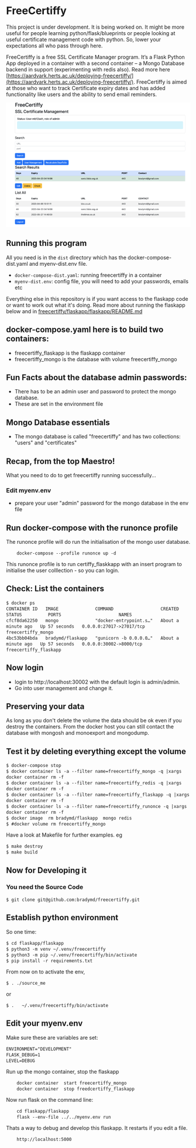 # FreeCertiffy
This project is under development. It is being worked on. It might be more useful for people learning python/flask/blueprints or people looking at useful certificate management code with python. So, lower your expectations all who pass through here.

FreeCertiffy is a free SSL Certificate Manager program. It’s a Flask Python App deployed in a container with a second container – a Mongo Database backend in support (experimenting with redis also). Read more here [https://aardvark.herts.ac.uk/deploying-freecertiffy/](https://aardvark.herts.ac.uk/deploying-freecertiffy/). FreeCertiffy is aimed at those who want to track Certificate expiry dates and has added functionality like users and the ability to send email reminders.

![Screenshot of FreeCertiffy in use listing my certificates](./img/freecertiffy-screenshot.png)

## Running this program
All you need is in the `dist` directory which has the docker-compose-dist.yaml and myenv-dist.env file.
* `docker-compose-dist.yaml`: running freecertiffy in a container
* `myenv-dist.env`: config file, you will need to add your passwords, emails etc

Everything else in this repository is if you want access to the flaskapp code or want to work out what it's doing.
Read more about running the flaskapp below and in [freecertiffy/flaskapp/flaskapp/README.md](./flaskapp/flaskapp/README.md)

## docker-compose.yaml here is to build two containers:
  - freecertiffy_flaskapp is the flaskapp container
  - freecertiffy_mongo is the database with volume freecertiffy_mongo

## Fun Facts about the database admin passwords:
  - There has to be an admin user and password to protect the mongo database.
  - These are set in the environment file

## Mongo Database essentials
  - The mongo database is called "freecertiffy" and has two collections: "users" and "certificates"

## Recap, from the top Maestro!
What you need to do to get freecertiffy running successfully...

### Edit __myenv.env__
  - prepare your user "admin" password for the mongo database in the env file

## Run docker-compose with the runonce profile
The runonce profile will do run the initialisation of the mongo user database.
```
    docker-compose --profile runonce up -d
```
This runonce profile is to run certiffy_flaskkapp with an insert program to initialise the user colllection - so you can login.

## Check: List the containers
```
$ docker ps
CONTAINER ID   IMAGE              COMMAND                  CREATED              STATUS          PORTS                      NAMES
cfcf8da62250   mongo              "docker-entrypoint.s…"   About a minute ago   Up 57 seconds   0.0.0.0:27017->27017/tcp   freecertiffy_mongo
4bc53bb04bda   bradymd/flaskapp   "gunicorn -b 0.0.0.0…"   About a minute ago   Up 57 seconds   0.0.0.0:30002->8000/tcp       freecertiffy_flaskapp
```

## Now login
  - login to http://localhost:30002 with the default login is admin/admin.
  - Go into user management and change it.

## Preserving your data
As long as you don't delete the volume the data should be ok even if you destroy the containers. 
From the docker host you can still contact the database with mongosh  and monoexport and mongodump.

## Test it by deleting everything except the volume
```
$ docker-compose stop
$ docker container ls -a --filter name=freecertiffy_mongo -q |xargs docker container rm -f 
$ docker container ls -a --filter name=freecertiffy_redis -q |xargs docker container rm -f 
$ docker container ls -a --filter name=freecertiffy_flaskapp -q |xargs docker container rm -f 
$ docker container ls -a --filter name=freecertiffy_runonce -q |xargs docker container rm -f 
$ docker image  rm bradymd/flaskapp  mongo redis
$ #docker volume rm freecertiffy_mongo
```
Have a look at Makefile for further examples. eg
```
$ make destroy
$ make build
```
## Now for Developing it
### You need the Source Code
```
$ git clone git@github.com:bradymd/freecertiffy.git
```

## Establish python environment
So one time:
```
$ cd flaskapp/flaskapp
$ python3 -m venv ~/.venv/freecertiffy
$ python3 -m pip ~/.venv/freecertiffy/bin/activate
$ pip install -r requirements.txt
```
From now on to activate the env, 
```
$ . ./source_me
```
or
```
$ .   ~/.venv/freecertiffy/bin/activate
```

## Edit your myenv.env
Make sure these are variables are set:
```
ENVIRONMENT="DEVELOPMENT"
FLASK_DEBUG=1
LEVEL=DEBUG
```
Run up the mongo container, stop the flaskapp
```
    docker container  start freecertiffy_mongo
    docker container  stop freedcertiffy_flaskapp
```
Now run flask on the command line:
```
    cd flaskapp/flaskapp
    flask --env-file ../../myenv.env run
```
Thats a way to debug and develop this flaskapp. It restarts if you edit a file.
```
    http://localhost:5000
```
